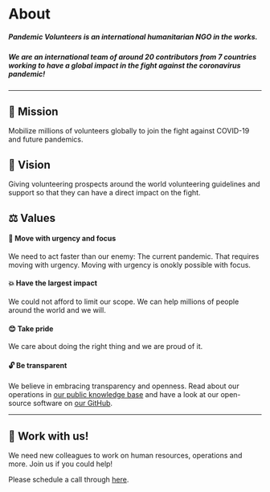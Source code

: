 # About

##### Pandemic Volunteers is an international humanitarian NGO in the works.

##### We are an international team of around 20 contributors from 7 countries working to have a global impact in the fight against the coronavirus pandemic!

---

## 🧭 Mission

Mobilize millions of volunteers globally to join the fight against COVID-19 and future pandemics.

## 🔭 Vision

Giving volunteering prospects around the world volunteering guidelines and support so that they can have a direct impact on the fight.

## ⚖️ Values

#### 🚀 Move with urgency and focus

We need to act faster than our enemy: The current pandemic. That requires moving with urgency. Moving with urgency is onokly possible with focus.

#### 💥 Have the largest impact

We could not afford to limit our scope. We can help millions of people around the world and we will.

#### 😊 Take pride

We care about doing the right thing and we are proud of it.

#### 🔓 Be transparent

We believe in embracing transparency and openness. Read about our operations in [our public knowledge base](https://www.notion.so/Pandemic-Volunteers-cf5a155708614c3fa77f00d93bdd02a1) and have a look at our open-source software on [our GitHub](https://github.com/panvol).

---

## 💼 Work with us!

We need new colleagues to work on human resources, operations and more. Join us if you could help!

Please schedule a call through [here](https://calendly.com/pandemic-volunteers/interview).
